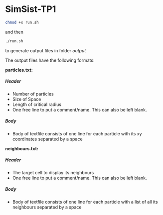 # SimSist-TP1
```bash
chmod +x run.sh
```
and then
```bash
./run.sh
```
to generate output files in folder _output_

The output files have the following formats:

**particles.txt:**

##### Header
- Number of particles
- Size of Space
- Length of critical radius
- One free line to put a comment/name. This can also be left blank.

##### Body
- Body of textfile consists of one line for each particle with its xy coordinates separated by a space

**neighbours.txt:**

##### Header
- The target cell to display its neighbours
- One free line to put a comment/name. This can also be left blank.

##### Body
- Body of textfile consists of one line for each particle with a list of all its neighbours separated by a space

